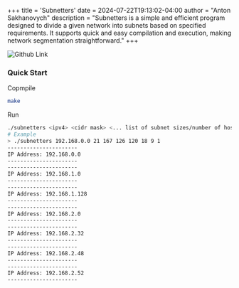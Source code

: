 +++
title = 'Subnetters'
date = 2024-07-22T19:13:02-04:00
author = "Anton Sakhanovych"
description = "Subnetters is a simple and efficient program designed to divide a given network into subnets based on specified requirements. It supports quick and easy compilation and execution, making network segmentation straightforward."
+++

![Github Link](https://github.com/antonsakhanovych/subnetters)

### Quick Start

Copmpile

```sh
make
```

Run

```sh
./subnetters <ipv4> <cidr mask> <... list of subnet sizes/number of hosts>
# Example
> ./subnetters 192.168.0.0 21 167 126 120 18 9 1
----------------------
IP Address: 192.168.0.0
----------------------
----------------------
IP Address: 192.168.1.0
----------------------
----------------------
IP Address: 192.168.1.128
----------------------
----------------------
IP Address: 192.168.2.0
----------------------
----------------------
IP Address: 192.168.2.32
----------------------
----------------------
IP Address: 192.168.2.48
----------------------
----------------------
IP Address: 192.168.2.52
----------------------
```
